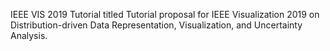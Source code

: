 IEEE VIS 2019 Tutorial titled Tutorial proposal for IEEE Visualization 2019 on Distribution-driven Data Representation, Visualization, and Uncertainty Analysis.
